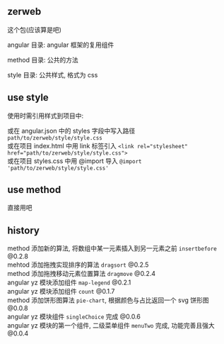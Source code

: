 ## zerweb

这个包(应该算是吧)

angular 目录: angular 框架的复用组件

method 目录: 公共的方法

style 目录: 公共样式, 格式为 css

## use style

使用时需引用样式到项目中:

或在 angular.json 中的 styles 字段中写入路径 `path/to/zerweb/style/style.css`  
或在项目 index.html 中用 link 标签引入 `<link rel="stylesheet" href="path/to/zerweb/style/style.css">`  
或在项目 styles.css 中用 @import 导入 `@import 'path/to/zerweb/style/style.css'`  

## use method

直接用吧

## history

method 添加新的算法, 将数组中某一元素插入到另一元素之前 `insertbefore` @0.2.8  
mehtod 添加拖拽实现排序的算法 `dragsort` @0.2.5  
method 添加拖拽移动元素位置算法 `dragmove` @0.2.4  
angular yz 模块添加组件 `map-legend` @0.2.1  
angular yz 模块添加组件 `count` @0.1.7  
method 添加饼形图算法 `pie-chart`, 根据颜色与占比返回一个 svg 饼形图 @0.0.8  
angular yz 模块组件 `singleChoice` 完成 @0.0.6  
angular yz 模块的第一个组件, 二级菜单组件 `menuTwo` 完成, 功能完善且强大 @0.0.4  